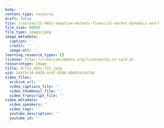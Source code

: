 ```yaml
---
body: ''
content_type: resource
draft: false
file: /courses/15-481x-adaptive-markets-financial-market-dynamics-and-human-behavior-fall-2022/mit15_481x_f22.jpeg
file_size: 80049
file_type: image/jpeg
image_metadata:
  caption: ''
  credit: ''
  image-alt: ''
learning_resource_types: []
license: https://creativecommons.org/licenses/by-nc-sa/4.0/
resourcetype: Image
title: mit15_481x_f22.jpeg
uid: 543f5c16-0420-4c97-b586-8b693af41f44
video_files:
  archive_url: ''
  video_captions_file: ''
  video_thumbnail_file: ''
  video_transcript_file: ''
video_metadata:
  video_speakers: ''
  video_tags: ''
  youtube_description: ''
  youtube_id: ''
---
```

